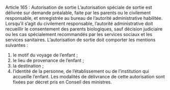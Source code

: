 Article 165 : Autorisation de sortie
L’autorisation spéciale de sortie est délivrée sur demande préalable, faite par les parents ou le civilement responsable, et enregistrée au bureau de l’autorité administrative habilitée.
Lorsqu’il s’agit du civilement responsable, l’autorité administrative doit recueillir le consentement des parents biologiques, sauf décision judiciaire ou les cas spécialement recommandés par les services sociaux et les services sanitaires.
L’autorisation de sortie doit comporter les mentions suivantes :
1.  le motif du voyage de l’enfant ;
2.  le lieu de provenance de l’enfant ;
3.  la destination ;
4.  l’identité de la personne, de l’établissement ou de l’institution qui accueille l’enfant.
Les modalités de délivrance de cette autorisation sont fixées par décret pris en Conseil des ministres.